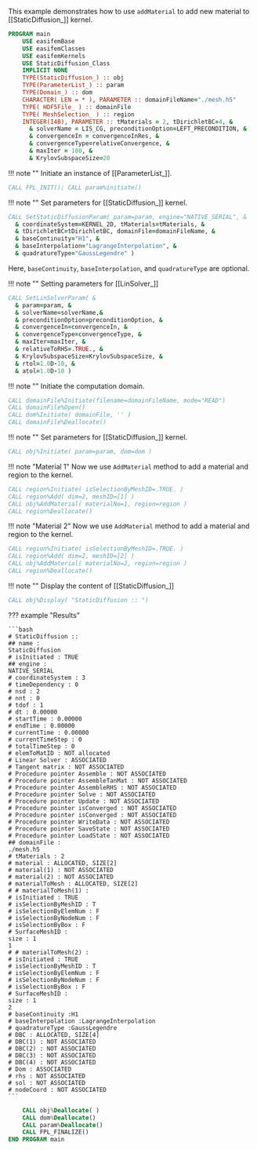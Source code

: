 This example demonstrates how to use `addMaterial` to add new material to [[StaticDiffusion_]] kernel.

```fortran
PROGRAM main
    USE easifemBase
    USE easifemClasses
    USE easifemKernels
    USE StaticDiffusion_Class
    IMPLICIT NONE
    TYPE(StaticDiffusion_) :: obj
    TYPE(ParameterList_) :: param
    TYPE(Domain_) :: dom
    CHARACTER( LEN = * ), PARAMETER :: domainFileName="./mesh.h5"
    TYPE( HDF5File_ ) :: domainFile
    TYPE( MeshSelection_ ) :: region
    INTEGER(I4B), PARAMETER :: tMaterials = 2, tDirichletBC=4, &
      & solverName = LIS_CG, preconditionOption=LEFT_PRECONDITION, &
      & convergenceIn = convergenceInRes, &
      & convergenceType=relativeConvergence, &
      & maxIter = 100, &
      & KrylovSubspaceSize=20
```

!!! note ""
Initiate an instance of [[ParameterList_]].

```fortran
CALL FPL_INIT(); CALL param%initiate()
```

!!! note ""
Set parameters for [[StaticDiffusion_]] kernel.

```fortran
CALL SetStaticDiffusionParam( param=param, engine="NATIVE_SERIAL", &
  & coordinateSystem=KERNEL_2D, tMaterials=tMaterials, &
  & tDirichletBC=tDirichletBC, domainFile=domainFileName, &
  & baseContinuity="H1", &
  & baseInterpolation="LagrangeInterpolation", &
  & quadratureType="GaussLegendre" )
```

Here, `baseContinuity`, `baseInterpolation`, and `quadratureType` are optional.

!!! note ""
Setting parameters for [[LinSolver_]]

```fortran
CALL SetLinSolverParam( &
  & param=param, &
  & solverName=solverName,&
  & preconditionOption=preconditionOption, &
  & convergenceIn=convergenceIn, &
  & convergenceType=convergenceType, &
  & maxIter=maxIter, &
  & relativeToRHS=.TRUE., &
  & KrylovSubspaceSize=KrylovSubspaceSize, &
  & rtol=1.0D-10, &
  & atol=1.0D-10 )
```

!!! note ""
Initiate the computation domain.

```fortran
CALL domainFile%Initiate(filename=domainFileName, mode="READ")
CALL domainFile%Open()
CALL dom%Initiate( domainFile, '' )
CALL domainFile%Deallocate()
```

!!! note ""
Set parameters for [[StaticDiffusion_]] kernel.

```fortran
CALL obj%Initiate( param=param, dom=dom )
```

!!! note "Material 1"
Now we use `AddMaterial` method to add a material and region to the kernel.

```fortran
CALL region%Initiate( isSelectionByMeshID=.TRUE. )
CALL region%Add( dim=2, meshID=[1] )
CALL obj%AddMaterial( materialNo=1, region=region )
CALL region%Deallocate()
```

!!! note "Material 2"
Now we use `AddMaterial` method to add a material and region to the kernel.

```fortran
CALL region%Initiate( isSelectionByMeshID=.TRUE. )
CALL region%Add( dim=2, meshID=[2] )
CALL obj%AddMaterial( materialNo=2, region=region )
CALL region%Deallocate()
```

!!! note ""
Display the content of [[StaticDiffusion_]]

```fortran
CALL obj%Display( "StaticDiffusion :: ")
```

??? example "Results"

    ```bash
    # StaticDiffusion ::
    ## name :
    StaticDiffusion
    # isInitiated : TRUE
    ## engine :
    NATIVE_SERIAL
    # coordinateSystem : 3
    # timeDependency : 0
    # nsd : 2
    # nnt : 0
    # tdof : 1
    # dt : 0.00000
    # startTime : 0.00000
    # endTime : 0.00000
    # currentTime : 0.00000
    # currentTimeStep : 0
    # totalTimeStep : 0
    # elemToMatID : NOT allocated
    # Linear Solver : ASSOCIATED
    # Tangent matrix : NOT ASSOCIATED
    # Procedure pointer Assemble : NOT ASSOCIATED
    # Procedure pointer AssembleTanMat : NOT ASSOCIATED
    # Procedure pointer AssembleRHS : NOT ASSOCIATED
    # Procedure pointer Solve : NOT ASSOCIATED
    # Procedure pointer Update : NOT ASSOCIATED
    # Procedure pointer isConverged : NOT ASSOCIATED
    # Procedure pointer isConverged : NOT ASSOCIATED
    # Procedure pointer WriteData : NOT ASSOCIATED
    # Procedure pointer SaveState : NOT ASSOCIATED
    # Procedure pointer LoadState : NOT ASSOCIATED
    ## domainFile :
    ./mesh.h5
    # tMaterials : 2
    # material : ALLOCATED, SIZE[2]
    # material(1) : NOT ASSOCIATED
    # material(2) : NOT ASSOCIATED
    # materialToMesh : ALLOCATED, SIZE[2]
    # # materialToMesh(1) :
    # isInitiated : TRUE
    # isSelectionByMeshID : T
    # isSelectionByElemNum : F
    # isSelectionByNodeNum : F
    # isSelectionByBox : F
    # SurfaceMeshID :
    size : 1
    1
    # # materialToMesh(2) :
    # isInitiated : TRUE
    # isSelectionByMeshID : T
    # isSelectionByElemNum : F
    # isSelectionByNodeNum : F
    # isSelectionByBox : F
    # SurfaceMeshID :
    size : 1
    2
    # baseContinuity :H1
    # baseInterpolation :LagrangeInterpolation
    # quadratureType :GaussLegendre
    # DBC : ALLOCATED, SIZE[4]
    # DBC(1) : NOT ASSOCIATED
    # DBC(2) : NOT ASSOCIATED
    # DBC(3) : NOT ASSOCIATED
    # DBC(4) : NOT ASSOCIATED
    # Dom : ASSOCIATED
    # rhs : NOT ASSOCIATED
    # sol : NOT ASSOCIATED
    # nodeCoord : NOT ASSOCIATED
    ```

```fortran
    CALL obj%Deallocate( )
    CALL dom%Deallocate()
    CALL param%Deallocate()
    CALL FPL_FINALIZE()
END PROGRAM main
```
